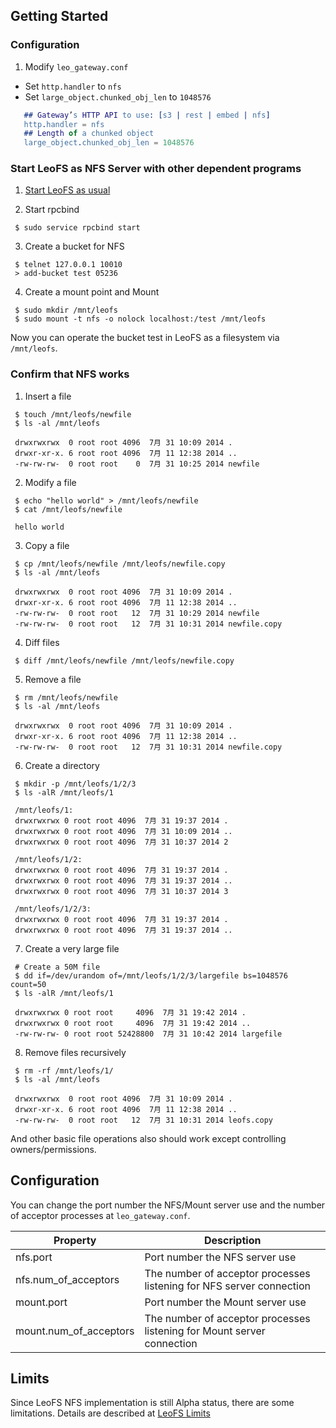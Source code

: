 ## Getting Started

### Configuration
 1. Modify `leo_gateway.conf`
   - Set `http.handler` to `nfs`
   - Set `large_object.chunked_obj_len` to `1048576`

```erlang
   ## Gateway’s HTTP API to use: [s3 | rest | embed | nfs]
   http.handler = nfs
   ## Length of a chunked object
   large_object.chunked_obj_len = 1048576
```

### Start LeoFS as NFS Server with other dependent programs

 1. [Start LeoFS as usual](http://leo-project.net/leofs/docs/admin_guide_1.html)

 2. Start rpcbind
  ```shell
   $ sudo service rpcbind start
  ```

 3. Create a bucket for NFS
  ```shell
   $ telnet 127.0.0.1 10010
   > add-bucket test 05236
  ```

 4. Create a mount point and Mount
  ```shell
   $ sudo mkdir /mnt/leofs
   $ sudo mount -t nfs -o nolock localhost:/test /mnt/leofs
  ```

Now you can operate the bucket test in LeoFS as a filesystem via `/mnt/leofs`.

### Confirm that NFS works

  1. Insert a file
  ```shell
   $ touch /mnt/leofs/newfile
   $ ls -al /mnt/leofs

   drwxrwxrwx  0 root root 4096  7月 31 10:09 2014 .
   drwxr-xr-x. 6 root root 4096  7月 11 12:38 2014 ..
   -rw-rw-rw-  0 root root    0  7月 31 10:25 2014 newfile
  ```

  2. Modify a file
  ```shell
   $ echo "hello world" > /mnt/leofs/newfile
   $ cat /mnt/leofs/newfile
   
   hello world
  ```

  3. Copy a file
  ```shell
   $ cp /mnt/leofs/newfile /mnt/leofs/newfile.copy
   $ ls -al /mnt/leofs

   drwxrwxrwx  0 root root 4096  7月 31 10:09 2014 .
   drwxr-xr-x. 6 root root 4096  7月 11 12:38 2014 ..
   -rw-rw-rw-  0 root root   12  7月 31 10:29 2014 newfile
   -rw-rw-rw-  0 root root   12  7月 31 10:31 2014 newfile.copy
  ```

  4. Diff files
  ```shell
   $ diff /mnt/leofs/newfile /mnt/leofs/newfile.copy
  ```

  5. Remove a file
  ```shell
   $ rm /mnt/leofs/newfile
   $ ls -al /mnt/leofs

   drwxrwxrwx  0 root root 4096  7月 31 10:09 2014 .
   drwxr-xr-x. 6 root root 4096  7月 11 12:38 2014 ..
   -rw-rw-rw-  0 root root   12  7月 31 10:31 2014 newfile.copy
  ```

  6. Create a directory
  ```shell
   $ mkdir -p /mnt/leofs/1/2/3
   $ ls -alR /mnt/leofs/1

   /mnt/leofs/1:
   drwxrwxrwx 0 root root 4096  7月 31 19:37 2014 .
   drwxrwxrwx 0 root root 4096  7月 31 10:09 2014 ..
   drwxrwxrwx 0 root root 4096  7月 31 10:37 2014 2

   /mnt/leofs/1/2:
   drwxrwxrwx 0 root root 4096  7月 31 19:37 2014 .
   drwxrwxrwx 0 root root 4096  7月 31 19:37 2014 ..
   drwxrwxrwx 0 root root 4096  7月 31 10:37 2014 3

   /mnt/leofs/1/2/3:
   drwxrwxrwx 0 root root 4096  7月 31 19:37 2014 .
   drwxrwxrwx 0 root root 4096  7月 31 19:37 2014 ..
  ```

  7. Create a very large file
  ```shell
   # Create a 50M file
   $ dd if=/dev/urandom of=/mnt/leofs/1/2/3/largefile bs=1048576 count=50
   $ ls -alR /mnt/leofs/1

   drwxrwxrwx 0 root root     4096  7月 31 19:42 2014 .
   drwxrwxrwx 0 root root     4096  7月 31 19:42 2014 ..
   -rw-rw-rw- 0 root root 52428800  7月 31 10:42 2014 largefile
  ```

  8. Remove files recursively
  ```shell
   $ rm -rf /mnt/leofs/1/
   $ ls -al /mnt/leofs

   drwxrwxrwx  0 root root 4096  7月 31 10:09 2014 .
   drwxr-xr-x. 6 root root 4096  7月 11 12:38 2014 ..
   -rw-rw-rw-  0 root root   12  7月 31 10:31 2014 leofs.copy
  ```

And other basic file operations also should work except controlling owners/permissions.

## Configuration 
You can change the port number the NFS/Mount server use and the number of acceptor processes at `leo_gateway.conf`.

|Property|Description|
|--------|-----------|
|nfs.port|Port number the NFS server use|
|nfs.num_of_acceptors| The number of acceptor processes listening for NFS server connection|
|mount.port|Port number the Mount server use|
|mount.num_of_acceptors| The number of acceptor processes listening for Mount server connection|

## Limits
Since LeoFS NFS implementation is still Alpha status, there are some limitations.
Details are described at [LeoFS Limits](http://leo-project.net/leofs/docs/faq_2.html)

